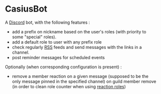 # CasiusBot

A [Discord](https://discord.com/) bot, with the following features :
- add a prefix on nickname based on the user's roles (with priority to some "special" roles).
- add a default role to user with any prefix role
- check regularly [RSS](https://www.rssboard.org/rss-specification) feeds and send messages with the links in a channel.
- post reminder messages for scheduled events

Optionally (when corresponding configuration is present) :
- remove a member reaction on a given message (supposed to be the only message pinned in the specified channel) on guild member remove (in order to clean role counter when using [reaction roles](https://docs.carl.gg/#/roles?id=reaction-roles))
